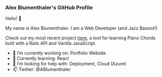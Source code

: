 ### Alex Blumenthaler's GitHub Profile  

Hello! 👋

My name is Alex Blumenthaler. I am a Web Developer (and Jazz Bassist!)

Check out my most recent project [here](https://github.com/blumenthaler/Piano-Chords), a tool for learning Piano Chords built with a Rails API and Vanilla JavaScript.

- 🔭 I’m currently working on: Portfolio Website
- 🌱 Currently learning: React
- 🤔 I’m looking for help with: Deployment, Cloud (Azure)
- 📫 Twitter: @ABlumenthaler
